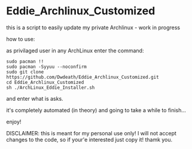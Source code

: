 # Eddie_Archlinux_Customized
this is a script to easily update my private Archlinux - work in progress

how to use:

as privilaged user in any ArchLinux enter the command:

```
sudo pacman !!
sudo pacman -Syyuu --noconfirm
sudo git clone https://github.com/Dwdeath/Eddie_Archlinux_Customized.git
cd Eddie_Archlinux_Customized
sh ./ArchLinux_Eddie_Installer.sh
```
and enter what is asks.

it's completely automated (in theory) and going to take a while to finish...

enjoy!

DISCLAIMER: this is meant for my personal use only!
I will not accept changes to the code, so if your'e interested just copy it!
thamk you.
